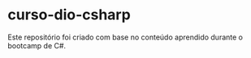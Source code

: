 # curso-dio-csharp
Este repositório foi criado com base no conteúdo aprendido durante o bootcamp de C#.
